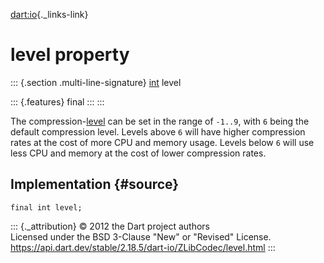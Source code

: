 [dart:io](../../dart-io/dart-io-library){._links-link}

level property
==============

::: {.section .multi-line-signature}
[int](../../dart-core/int-class) level

::: {.features}
final
:::
:::

The compression-[level](level) can be set in the range of `-1..9`, with
`6` being the default compression level. Levels above `6` will have
higher compression rates at the cost of more CPU and memory usage.
Levels below `6` will use less CPU and memory at the cost of lower
compression rates.

Implementation {#source}
--------------

``` {.language-dart data-language="dart"}
final int level;
```

::: {._attribution}
© 2012 the Dart project authors\
Licensed under the BSD 3-Clause \"New\" or \"Revised\" License.\
<https://api.dart.dev/stable/2.18.5/dart-io/ZLibCodec/level.html>
:::
